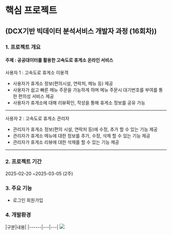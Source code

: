 # 핵심 프로젝트 
## (DCX기반 빅데이터 분석서비스 개발자 과정 (16회차))

### 1. 프로젝트 개요
#### 주제 : 공공대이터를 활용한 고속도로 휴게소 온라인 서비스


사용자 1 : 고속도로 휴게소 이용객
- 사용자가 휴게소 정보(편의시설, 연락처, 메뉴 등) 제공
- 사용자가 쉽고 빠른 메뉴 주문을 가능하게 하며 메뉴 주문시 대기번호를 부여를 통한 편의성 서비스 제공
- 사용자가 휴게소에 대해 리뷰확인, 작성을 통해 휴게소 정보를 공유 가능
---
사용자 2 : 고속도로 휴게소 관리자

- 관리자가 휴게소 정보(편의 시설, 연락처 등)에 수정, 추가 할 수 있는 기능 제공
- 관리자가 휴게소 메뉴에 대한 정보를 추가, 수정, 삭제 할 수 있는 기능 제공
- 관리자가 휴게소 리뷰에 대한 삭제를 할 수 있는 기능 제공


---
### 2. 프로젝트 기간

2025-02-20 ~2025-03-05 (2주)

### 3. 주요 기능

- 로그인 회원가입


### 4. 개발환경
|구분|내용|
|------|---|---|
<img src="https://img.shields.io/badge/Spring-6DB33F?style=for-the-badge&logo=spring&logoColor=white"/>

